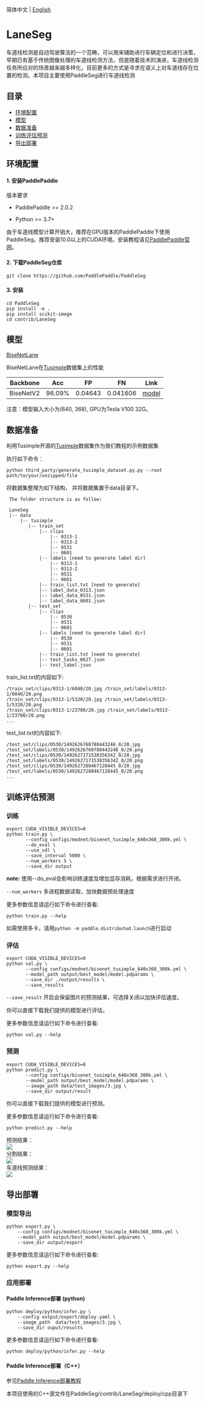 简体中文 | [English](README.md)

# LaneSeg
车道线检测是自动驾驶算法的一个范畴，可以用来辅助进行车辆定位和进行决策，早期已有基于传统图像处理的车道线检测方法，但是随着技术的演进，车道线检测任务所应对的场景越来越多样化，目前更多的方式是寻求在语义上对车道线存在位置的检测。本项目主要使用PaddleSeg进行车道线检测


## 目录
- [环境配置](#环境配置)
- [模型](#模型)
- [数据准备](#数据准备)
- [训练评估预测](#训练评估预测)
- [导出部署](#导出部署)


## 环境配置

#### 1. 安装PaddlePaddle

版本要求

* PaddlePaddle >= 2.0.2

* Python >= 3.7+

由于车道线模型计算开销大，推荐在GPU版本的PaddlePaddle下使用PaddleSeg。推荐安装10.0以上的CUDA环境。安装教程请见[PaddlePaddle官网](https://www.paddlepaddle.org.cn/install/quick?docurl=/documentation/docs/zh/install/pip/linux-pip.html)。

#### 2. 下载PaddleSeg仓库

```shell
git clone https://github.com/PaddlePaddle/PaddleSeg
```

#### 3. 安装

```shell
cd PaddleSeg
pip install -e .
pip install scikit-image
cd contrib/LaneSeg
```

## 模型

[BiseNetLane](https://paddleseg.bj.bcebos.com/models/bisenet_lan.pdparams)

BiseNetLane在[Tusimple](https://github.com/TuSimple/tusimple-benchmark/issues/3)数据集上的性能

| Backbone | Acc | FP| FN | Link|
|-|-|-|-|-|
|BiseNetV2|96.09%|0.04643|0.041606|[model](https://paddleseg.bj.bcebos.com/models/bisenet_lan.pdparams)|

注意：模型输入大小为(640, 368), GPU为Tesla V100 32G。

## 数据准备

利用Tusimple开源的[Tusimple](https://github.com/TuSimple/tusimple-benchmark/issues/3)数据集作为我们教程的示例数据集

执行如下命令：
```shell
python third_party/generate_tusimple_dataset.py.py --root path/to/your/unzipped/file

```

将数据集整理为如下结构， 并将数据集置于data目录下。

```
 The folder structure is as follow:

 LaneSeg
 |-- data
     |-- tusimple
        |-- train_set
            |-- clips
                |-- 0313-1
                |-- 0313-2
                |-- 0531
                |-- 0601
            |-- labels [need to generate label dir]
                |-- 0313-1
                |-- 0313-2
                |-- 0531
                |-- 0601
            |-- train_list.txt [need to generate]
            |-- label_data_0313.json
            |-- label_data_0531.json
            |-- label_data_0601.json
        |-- test_set
            |-- clips
                |-- 0530
                |-- 0531
                |-- 0601
            |-- labels [need to generate label dir]
                |-- 0530
                |-- 0531
                |-- 0601
            |-- train_list.txt [need to generate]
            |-- test_tasks_0627.json
            |-- test_label.json
```

train_list.txt的内容如下:
```
/train_set/clips/0313-1/6040/20.jpg /train_set/labels/0313-1/6040/20.png
/train_set/clips/0313-1/5320/20.jpg /train_set/labels/0313-1/5320/20.png
/train_set/clips/0313-1/23700/20.jpg /train_set/labels/0313-1/23700/20.png
...
```
test_list.txt的内容如下:
```
/test_set/clips/0530/1492626760788443246_0/20.jpg /test_set/labels/0530/1492626760788443246_0/20.png
/test_set/clips/0530/1492627171538356342_0/20.jpg /test_set/labels/0530/1492627171538356342_0/20.png
/test_set/clips/0530/1492627288467128445_0/20.jpg /test_set/labels/0530/1492627288467128445_0/20.png
...
```

## 训练评估预测
### 训练
```shell
export CUDA_VISIBLE_DEVICES=0
python train.py \
       --config configs/modnet/bisenet_tusimple_640x368_300k.yml \
       --do_eval \
       --use_vdl \
       --save_interval 5000 \
       --num_workers 5 \
       --save_dir output
```

**note:** 使用--do_eval会影响训练速度及增加显存消耗，根据需求进行开闭。

`--num_workers` 多进程数据读取，加快数据预处理速度

更多参数信息请运行如下命令进行查看:
```shell
python train.py --help
```
如需使用多卡，请用`python -m paddle.distributed.launch`进行启动

### 评估
```shell
export CUDA_VISIBLE_DEVICES=0
python val.py \
       --config configs/modnet/bisenet_tusimple_640x368_300k.yml \
       --model_path output/best_model/model.pdparams \
       --save_dir ./output/results \
       --save_results
```
`--save_result` 开启会保留图片的预测结果，可选择关闭以加快评估速度。

你可以直接下载我们提供的模型进行评估。

更多参数信息请运行如下命令进行查看:
```shell
python val.py --help
```

### 预测
```shell
export CUDA_VISIBLE_DEVICES=0
python predict.py \
       --config configs/bisenet_tusimple_640x368_300k.yml \
       --model_path output/best_model/model.pdparams \
       --image_path data/test_images/3.jpg \
       --save_dir output/result
```

你可以直接下载我们提供的模型进行预测。

更多参数信息请运行如下命令进行查看:
```shell
python predict.py --help
```

  预测结果：<br/>
  ![](data/images/points/3.jpg)<br/>
  分割结果：<br/>
  ![](data/images/pseudo_color_prediction/3.png)<br/>
  车道线预测结果：<br/>
  ![](data/images/added_prediction/3.jpg)

## 导出部署
### 模型导出
```shell
python export.py \
    --config configs/modnet/bisenet_tusimple_640x368_300k.yml \
    --model_path output/best_model/model.pdparams \
    --save_dir output/export
```

更多参数信息请运行如下命令进行查看:
```shell
python export.py --help
```

### 应用部署

#### Paddle Inference部署 (python)
```shell
python deploy/python/infer.py \
    --config output/export/deploy.yaml \
    --image_path  data/test_images/3.jpg \
    --save_dir ouput/results
```

更多参数信息请运行如下命令进行查看:
```shell
python deploy/python/infer.py --help
```

#### Paddle Inference部署（C++）
参见[Paddle Inference部署教程](../../deploy/cpp/)

本项目使用的C++源文件在PaddleSeg/contrib/LaneSeg/deploy/cpp目录下

